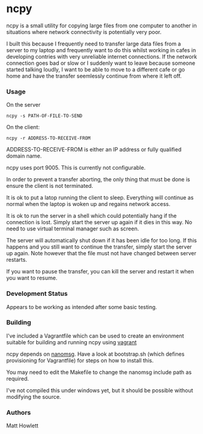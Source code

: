 # ncpy

ncpy is a small utility for copying large files from one computer to another in situations where 
network connectivity is potentially very poor. 

I built this because I frequently need to transfer large data files from a server to my laptop and
frequently want to do this whilst working in cafes in developing contries with very unreliable
internet connections. If the network connection goes bad or slow or I suddenly want to leave
because someone started talking loudly, I want to be able to move to a different
cafe or go home and have the transfer seemlessly continue from where it left off.

### Usage

On the server

    ncpy -s PATH-OF-FILE-TO-SEND
    
On the client:

    ncpy -r ADDRESS-TO-RECEIVE-FROM

ADDRESS-TO-RECEIVE-FROM is either an IP address or fully qualified domain name.

ncpy uses port 9005. This is currently not configurable. 

In order to prevent a transfer aborting, the only thing that must be done is
ensure the client is not terminated.

It is ok to put a latop running the client to sleep. Everything will continue as 
normal when the laptop is woken up and regains network access.

It is ok to run the server in a shell which could potentially hang if the connection
is lost. Simply start the server up again if it dies in this way. No need to use
virtual terminal manager such as screen.

The server will automatically shut down if it has been idle for too long. If this
happens and you still want to continue the transfer, simply start the server up
again. Note however that the file must not have changed between server restarts.

If you want to pause the transfer, you can kill the server and restart it when you
want to resume.


### Development Status

Appears to be working as intended after some basic testing.


### Building

I've included a Vagrantfile which can be used to create an environment suitable for
building and running ncpy using [vagrant](http://www.vagrantup.com/)

ncpy depends on [nanomsg](http://nanomsg.org/). Have a look at bootstrap.sh (which 
defines provisioning for Vagrantfile) for steps on how to install this.

You may need to edit the Makefile to change the nanomsg include path as required.

I've not compiled this under windows yet, but it should be possible without modifying
the source.


### Authors

Matt Howlett
